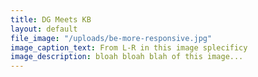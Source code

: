 ```yaml
---
title: DG Meets KB
layout: default
file_image: "/uploads/be-more-responsive.jpg"
image_caption_text: From L-R in this image splecificy
image_description: bloah bloah blah of this image...
---
```


